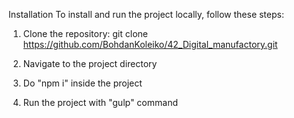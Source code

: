 Installation
To install and run the project locally, follow these steps:

1. Clone the repository:
git clone https://github.com/BohdanKoleiko/42_Digital_manufactory.git

2. Navigate to the project directory

3. Do "npm i" inside the project

4. Run the project with "gulp" command
